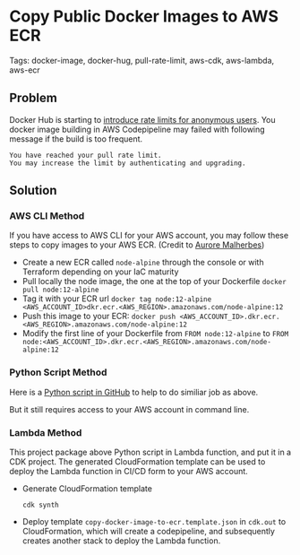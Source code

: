 # Copy Public Docker Images to AWS ECR

Tags: docker-image, docker-hug, pull-rate-limit, aws-cdk, aws-lambda, aws-ecr



## Problem

Docker Hub is starting to [introduce rate limits for anonymous users](https://docs.docker.com/docker-hub/download-rate-limit/). You docker image building in AWS Codepipeline may failed with following message if the build is too frequent. 

```
You have reached your pull rate limit. 
You may increase the limit by authenticating and upgrading.
```



## Solution

### AWS CLI Method

If you have access to AWS CLI for your AWS account, you may follow these steps to copy images to your AWS ECR. (Credit to [Aurore Malherbes](https://www.padok.fr/en/blog/docker-hub-rate-limit))

* Create a new ECR called `node-alpine` through the console or with Terraform depending on your IaC maturity
* Pull locally the node image, the one at the top of your Dockerfile `docker pull node:12-alpine`
* Tag it with your ECR url `docker tag node:12-alpine <AWS_ACCOUNT_ID>dkr.ecr.<AWS_REGION>.amazonaws.com/node-alpine:12`
* Push this image to your ECR: `docker push <AWS_ACCOUNT_ID>.dkr.ecr.<AWS_REGION>.amazonaws.com/node-alpine:12`
* Modify the first line of your Dockerfile from `FROM node:12-alpine` to `FROM node:<AWS_ACCOUNT_ID>.dkr.ecr.<AWS_REGION>.amazonaws.com/node-alpine:12`



### Python Script Method
Here is a [Python script in GitHub](https://github.com/wellcomecollection/platform-infrastructure/blob/4b16beef44efbe8faa9a62f5459ab6f706e07032/builds/copy_docker_images_to_ecr.py) to help to do similiar job as above. 

But it still requires access to your AWS account in command line.

### Lambda Method

This project package above Python script in Lambda function, and put it in a CDK project. The generated CloudFormation template can be used to deploy the Lambda function in CI/CD form to your AWS account.

* Generate CloudFormation template
	```
	cdk synth
	```
* Deploy template `copy-docker-image-to-ecr.template.json` in `cdk.out` to CloudFormation, which will create a codepipeline, and subsequently creates another stack to deploy the Lambda function.

